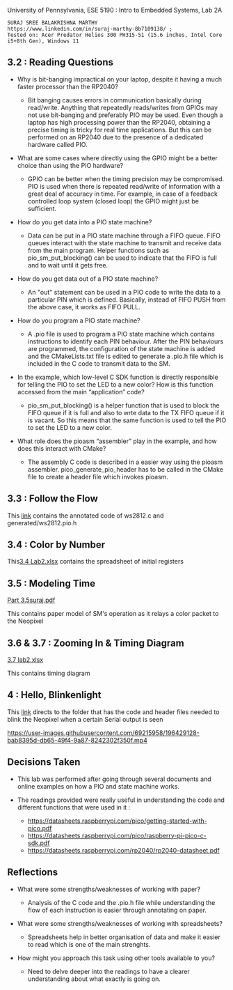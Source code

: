 University of Pennsylvania, ESE 5190 : Intro to Embedded Systems, Lab 2A

	SURAJ SREE BALAKRISHNA MARTHY
	https://www.linkedin.com/in/suraj-marthy-8b7109138/ ; 
	Tested on: Acer Predator Helios 300 PH315-51 (15.6 inches, Intel Core i5+8th Gen), Windows 11

## 3.2 : Reading Questions  

- Why is bit-banging impractical on your laptop, despite it having a much faster processor than the RP2040?
	- Bit banging causes errors in communication basically during read/write. Anything that repeatedly reads/writes from GPIOs may not use bit-banging and preferably PIO may be used. Even though a laptop has high processing power than the RP2040, obtaining a precise timing is tricky for real time applications. But this can be performed on an RP2040 due to the presence of a dedicated hardware called PIO.

- What are some cases where directly using the GPIO might be a better choice than using the PIO hardware?
	- GPIO can be better when the timing precision may be compromised. PIO is used when there is repeated read/write of information with a great deal of accuracy in time. For example, in case of a feedback controlled loop system (closed loop) the GPIO might just be sufficient.

- How do you get data into a PIO state machine?
	- Data can be put in a PIO state machine through a FIFO queue. FIFO queues interact with the state machine to transmit and receive data from the main program. Helper functions such as pio_sm_put_blocking() can be used to indicate that the FIFO is full and to wait until it gets free.

- How do you get data out of a PIO state machine?
	- An "out" statement can be used in a PIO code to write the data to a particular PIN which is defined. Basically, instead of FIFO PUSH from the above case, it works as FIFO PULL.

- How do you program a PIO state machine?
	- A .pio file is used to program a PIO state machine which contains instructions to identify each PIN behaviour. After the PIN behaviours are programmed, the configuration of the state machine is added and the CMakeLists.txt file is edited to generate a .pio.h file which is included in the C code to transmit data to the SM.

- In the example, which low-level C SDK function is directly responsible for telling the PIO to set the LED to a new color? How is this function accessed from the main “application” code?
	- pio_sm_put_blocking() is a helper function that is used to block the FIFO queue if it is full and also to wrte data to the TX FIFO queue if it is vacant. So this means that the same function is used to tell the PIO to set the LED to a new color.

- What role does the pioasm “assembler” play in the example, and how does this interact with CMake?
	- The assembly C code is described in a easier way using the pioasm assembler. pico_generate_pio_header has to be called in the CMake file to create a header file which invokes pioasm.

## 3.3 : Follow the Flow

This [link](https://github.com/SurajMarthy1001/ese5190-2022-lab2-into-the-void-star/blob/cc6a997b7032aff321ef1062485155c75cc8570c/3.3%20AnnotatedCode.pdf) contains the annotated code of ws2812.c and generated/ws2812.pio.h

## 3.4 : Color by Number

This[3.4 Lab2.xlsx](https://github.com/SurajMarthy1001/ese5190-2022-lab2-into-the-void-star/files/9810321/3.4.Lab2.xlsx)
 contains the spreadsheet of initial registers

## 3.5 : Modeling Time
[Part 3.5suraj.pdf](https://github.com/SurajMarthy1001/ese5190-2022-lab2-into-the-void-star/files/9810326/Part.3.5suraj.pdf)

This  contains paper model of SM's operation as it relays a color packet to the Neopixel

## 3.6 & 3.7 : Zooming In & Timing Diagram
[3.7 lab2.xlsx](https://github.com/SurajMarthy1001/ese5190-2022-lab2-into-the-void-star/files/9810322/3.7.lab2.xlsx)

This  contains timing diagram

## 4 : Hello, Blinkenlight

This [link](https://github.com/SurajMarthy1001/ese5190-2022-lab2-into-the-void-star/tree/main/ledhello) directs to the folder that has the code and header files needed to blink the Neopixel when a certain Serial output is seen


https://user-images.githubusercontent.com/69215958/196429128-bab8395d-db65-49f4-9a87-8242302f350f.mp4



## Decisions Taken

- This lab was performed after going through several documents and online examples on how a PIO and state machine works. 
- The readings provided were really useful in understanding the code and different functions that were used in it :
 
	- https://datasheets.raspberrypi.com/pico/getting-started-with-pico.pdf
	- https://datasheets.raspberrypi.com/pico/raspberry-pi-pico-c-sdk.pdf
	- https://datasheets.raspberrypi.com/rp2040/rp2040-datasheet.pdf

## Reflections

- What were some strengths/weaknesses of working with paper?
	- Analysis of the C code and the .pio.h file while understanding the flow of each instruction is easier through annotating on paper. 

- What were some strengths/weaknesses of working with spreadsheets?
	- Spreadsheets help in better organisation of data and make it easier to read which is one of the main strenghts. 

- How might you approach this task using other tools available to you?
	- Need to delve deeper into the readings to have a clearer understanding about what exactly is going on. 


